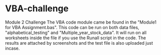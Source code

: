 # VBA-challenge
Module 2 Challenge
The VBA code module came be found in the "Module1 for VBA Assignment.bas".
This code can be run on both data files, "alphabetical_testing" and "Multiple_year_stock_data".
It will run on all worksheets inside the file if you use the Runall script in the code.
The results are attached by screenshots and the test file is also uploaded just incase.

